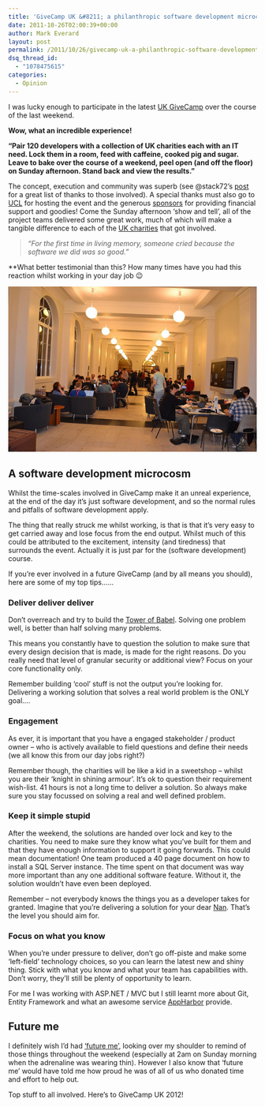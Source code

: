 ```yaml
---
title: 'GiveCamp UK &#8211; a philanthropic software development microcosm'
date: 2011-10-26T02:00:39+00:00
author: Mark Everard
layout: post
permalink: /2011/10/26/givecamp-uk-a-philanthropic-software-development-microcosm/
dsq_thread_id:
  - "1078475615"
categories:
  - Opinion
---
```

I was lucky enough to participate in the latest [UK GiveCamp](http://www.givecamp.org.uk/) over the course of the last weekend.

**Wow, what an incredible experience!**

**&#8220;Pair 120 developers with a collection of UK charities each with an IT need. Lock them in a room, feed with caffeine, cooked pig and sugar. Leave to bake over the course of a weekend, peel open (and off the floor) on Sunday afternoon. Stand back and view the results.&#8221;**

The concept, execution and community was superb (see @stack72&#8217;s <a title="Thanks for GiveCampUK 2011" href="http://www.givecamp.org.uk/blog/thanks-givecampuk-2011" target="_blank">post</a> for a great list of thanks to those involved). A special thanks must also go to <a title="University College London" href="http://www.ucl.ac.uk/" target="_blank">UCL</a> for hosting the event and the generous <a title="GiveCamp UK Sponsors" href="http://www.givecamp.org.uk/sponsors" target="_blank">sponsors</a> for providing financial support and goodies! Come the Sunday afternoon &#8216;show and tell&#8217;, all of the project teams delivered some great work, much of which will make a tangible difference to each of the [UK charities](http://www.givecamp.org.uk/blog/introducing-our-givecamp-uk-2011-charity-projects "GiveCamp UK 2011 charities") that got involved.

> _&#8220;For the first time in living memory, someone cried because the software we did was so good.&#8221;_

**What better testimonial than this? How many times have you had this reaction whilst working in your day job 😉

![GiveCamp UK 2011 - photo by Bert Craven](/assets/uploads/2011/10/6268685214_64dde3976a_z.jpg)

## A software development microcosm

Whilst the time-scales involved in GiveCamp make it an unreal experience, at the end of the day it&#8217;s just software development, and so the normal rules and pitfalls of software development apply.

The thing that really struck me whilst working, is that is that it&#8217;s very easy to get carried away and lose focus from the end output. Whilst much of this could be attributed to the excitement, intensity (and tiredness) that surrounds the event. Actually it is just par for the (software development) course.

If you&#8217;re ever involved in a future GiveCamp (and by all means you should), here are some of my top tips&#8230;&#8230;

### Deliver deliver deliver

Don&#8217;t overreach and try to build the <a title="Tower of Babel" href="http://en.wikipedia.org/wiki/Tower_of_Babel" target="_blank">Tower of Babel</a>. Solving one problem well, is better than half solving many problems.

This means you constantly have to question the solution to make sure that every design decision that is made, is made for the right reasons. Do you really need that level of granular security or additional view? Focus on your core functionality only.

Remember building &#8216;cool&#8217; stuff is not the output you&#8217;re looking for. Delivering a working solution that solves a real world problem is the ONLY goal&#8230;.

### Engagement

As ever, it is important that you have a engaged stakeholder / product owner &#8211; who is actively available to field questions and define their needs (we all know this from our day jobs right?)

Remember though, the charities will be like a kid in a sweetshop &#8211; whilst you are their &#8216;knight in shining armour&#8217;. It&#8217;s ok to question their requirement wish-list. 41 hours is not a long time to deliver a solution. So always make sure you stay focussed on solving a real and well defined problem.

### Keep it simple stupid

After the weekend, the solutions are handed over lock and key to the charities. You need to make sure they know what you&#8217;ve built for them and that they have enough information to support it going forwards. This could mean documentation! One team produced a 40 page document on how to install a SQL Server instance. The time spent on that document was way more important than any one additional software feature. Without it, the solution wouldn&#8217;t have even been deployed.

Remember &#8211; not everybody knows the things you as a developer takes for granted. Imagine that you&#8217;re delivering a solution for your dear <a title="My Nan's website!" href="http://www.cybernanna.co.uk" target="_blank">Nan</a>. That&#8217;s the level you should aim for.

### Focus on what you know

When you&#8217;re under pressure to deliver, don&#8217;t go off-piste and make some &#8216;left-field&#8217; technology choices, so you can learn the latest new and shiny thing. Stick with what you know and what your team has capabilities with. Don&#8217;t worry, they&#8217;ll still be plenty of opportunity to learn.

For me I was working with ASP.NET / MVC but I still learnt more about Git, Entity Framework and what an awesome service <a title="AppHarbor" href="https://appharbor.com/" target="_blank">AppHarbor</a> provide.

## Future me

I definitely wish I&#8217;d had <a title="'Future me'" href="http://2.bp.blogspot.com/_B63yhGbGh1I/SqEiLVZRtYI/AAAAAAAABBE/L7HqPaQ7tLA/s320/man+from+the+future.jpg" target="_blank">&#8216;future me&#8217;</a>, looking over my shoulder to remind of those things throughout the weekend (especially at 2am on Sunday morning when the adrenaline was wearing thin). However I also know that &#8216;future me&#8217; would have told me how proud he was of all of us who donated time and effort to help out.

Top stuff to all involved. Here&#8217;s to GiveCamp UK 2012!